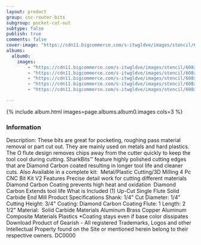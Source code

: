 ```yaml
---
layout: product
group: cnc-router-bits
subgroup: pocket-cut-out
subtype: false
publish: true
comments: false
cover-image: "https://cdn11.bigcommerce.com/s-itwgldve/images/stencil/608x608/products/3210/7623/sb-0514-dc_s_w_1__77509.1675310620.png?c=2"
albums:
  album0:
    images:
        - "https://cdn11.bigcommerce.com/s-itwgldve/images/stencil/608x608/products/3210/7623/sb-0514-dc_s_w_1__77509.1675310620.png?c=2"
        - "https://cdn11.bigcommerce.com/s-itwgldve/images/stencil/608x608/products/3210/7772/0514-Bit_Spinning__88218.1675310620.gif?c=2"
        - "https://cdn11.bigcommerce.com/s-itwgldve/images/stencil/608x608/products/3210/7673/0514dc__55819.1675310620.png?c=2"
        - "https://cdn11.bigcommerce.com/s-itwgldve/images/stencil/608x608/products/3210/7672/0514-DC_-__66788.1675310620.png?c=2"
        - "https://cdn11.bigcommerce.com/s-itwgldve/images/stencil/608x608/products/3210/7414/SB-0514-DC__87858.1675310619.png?c=2"

---
```


{% include album.html images=page.albums.album0.images cols=3 %}

### Information

Description:
 These bits are great for pocketing, roughing pass material removal or part cut out. They are mainly used on metals and hard plastics. The O flute design removes chips away from the cutter quickly to keep the tool cool during cutting.  SharkBits™ feature highly polished cutting edges that are Diamond Carbon coated resulting in longer tool life and cleaner cuts. Also Available in a complete kit:  Metal/Plastic Cutting/3D Milling 4 Pc CNC Bit Kit V2 Features  Precise detail work for cutting different materials Diamond Carbon Coating prevents high heat and oxidation  Diamond Carbon Extends tool life  What is Included  (1) Up-Cut Single Flute Solid Carbide End Mill  Product Specifications  Shank: 1/4" Cut Diameter: 1/4" Cutting Height: 3/4" Coating: Diamond Carbon Coating Flute: 1 Length: 2 1/2" Material:  Solid Carbide  Materials  Aluminum Brass Copper Aluminum Composite Materials Plastics  *Coating stays even if base color dissipates Download Product of Gearish - All registered Trademarks, Logos and other Intellectual Property found on the Site or mentioned herein belong to their respective owners. DC0000  

